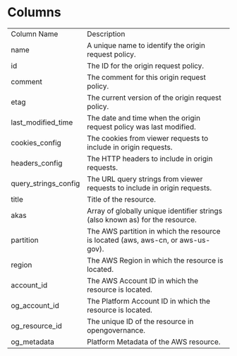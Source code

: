 # Columns  

<table>
	<tr><td>Column Name</td><td>Description</td></tr>
	<tr><td>name</td><td>A unique name to identify the origin request policy.</td></tr>
	<tr><td>id</td><td>The ID for the origin request policy.</td></tr>
	<tr><td>comment</td><td>The comment for this origin request policy.</td></tr>
	<tr><td>etag</td><td>The current version of the origin request policy.</td></tr>
	<tr><td>last_modified_time</td><td>The date and time when the origin request policy was last modified.</td></tr>
	<tr><td>cookies_config</td><td>The cookies from viewer requests to include in origin requests.</td></tr>
	<tr><td>headers_config</td><td>The HTTP headers to include in origin requests.</td></tr>
	<tr><td>query_strings_config</td><td>The URL query strings from viewer requests to include in origin requests.</td></tr>
	<tr><td>title</td><td>Title of the resource.</td></tr>
	<tr><td>akas</td><td>Array of globally unique identifier strings (also known as) for the resource.</td></tr>
	<tr><td>partition</td><td>The AWS partition in which the resource is located (aws, aws-cn, or aws-us-gov).</td></tr>
	<tr><td>region</td><td>The AWS Region in which the resource is located.</td></tr>
	<tr><td>account_id</td><td>The AWS Account ID in which the resource is located.</td></tr>
	<tr><td>og_account_id</td><td>The Platform Account ID in which the resource is located.</td></tr>
	<tr><td>og_resource_id</td><td>The unique ID of the resource in opengovernance.</td></tr>
	<tr><td>og_metadata</td><td>Platform Metadata of the AWS resource.</td></tr>
</table>